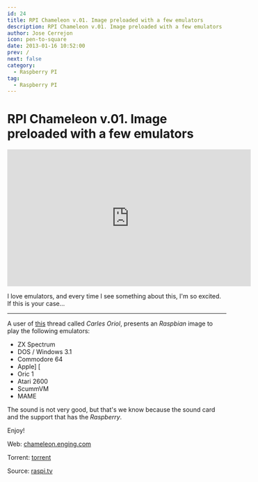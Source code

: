 ```yaml
---
id: 24
title: RPI Chameleon v.01. Image preloaded with a few emulators
description: RPI Chameleon v.01. Image preloaded with a few emulators
author: Jose Cerrejon
icon: pen-to-square
date: 2013-01-16 10:52:00
prev: /
next: false
category:
  - Raspberry PI
tag:
  - Raspberry PI
---
```


# RPI Chameleon v.01. Image preloaded with a few emulators

<iframe width="560" height="315" src="http://www.youtube.com/embed/V3owTKu2lJo?rel=0" frameborder="0" allowfullscreen></iframe>

I love emulators, and every time I see something about this, I'm so excited. If this is your case...
- - -
A user of [this](http://www.raspberrypi.org/phpBB3/viewtopic.php?f=63&t=29809) thread called *Carles Oriol*, presents an *Raspbian* image to play the following emulators:

* ZX Spectrum
* DOS / Windows 3.1
* Commodore 64
* Apple] [
* Oric 1
* Atari 2600
* ScummVM
* MAME

The sound is not very good, but that's we know because the sound card and the support that has the *Raspberry*.

Enjoy!

Web: [chameleon.enging.com](http://chameleon.enging.com)

Torrent: [torrent](http://chameleon.enging.com/chameleon.img.bz2.torrent)

Source: [raspi.tv](http://raspi.tv/2013/emulators-galore-on-one-raspbian-image)